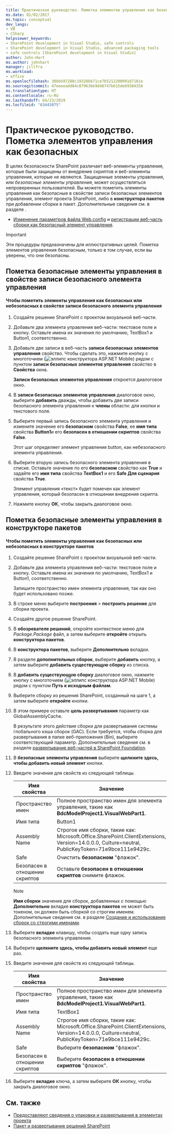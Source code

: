 ```yaml
---
title: Практическое руководство. Пометка элементов управления как безопасных элементов управления | Документация Майкрософт
ms.date: 02/02/2017
ms.topic: conceptual
dev_langs:
- VB
- CSharp
helpviewer_keywords:
- SharePoint development in Visual Studio, safe controls
- SharePoint development in Visual Studio, advanced packaging tools
- safe controls [SharePoint development in Visual Studio]
author: John-Hart
ms.author: johnhart
manager: jillfra
ms.workload:
- office
ms.openlocfilehash: 30bb597288c19328bb71ce7b5212200991d7181e
ms.sourcegitcommit: 47eeeeadd84c879636e9d48747b615de69384356
ms.translationtype: HT
ms.contentlocale: ru-RU
ms.lasthandoff: 04/23/2019
ms.locfileid: "63443075"
---
```

# <a name="how-to-mark-controls-as-safe-controls"></a>Практическое руководство. Пометка элементов управления как безопасных
  В целях безопасности SharePoint различает веб-элементы управления, которые были защищены от внедрение скриптов и веб-элементы управления, которые не являются. Защищенные элементы управления, или *безопасные элементы управления*, может осуществляться непроверенных пользователей. Вы можете пометить элементы управления как безопасные в свойстве записи безопасных элементов управления, элемент проекта SharePoint, либо в **конструктора пакетов** при добавлении сборки в пакет. Дополнительные сведения см. в разделе .

- [Изменение параметров файла Web.config](http://go.microsoft.com/fwlink/?LinkId=178965) и [регистрации веб-часть сборки как безопасный элемент управления](http://go.microsoft.com/fwlink/?LinkId=171013).

> [!IMPORTANT]
> Эти процедуры предназначены для иллюстративных целей. Пометка элементов управления безопасным, только в том случае, если вы уверены, что они безопасны.

## <a name="marking-safe-controls-in-the-safe-control-entries-property"></a>Пометка безопасные элементы управления в свойстве записи безопасного элемента управления

#### <a name="to-mark-controls-as-safe-or-unsafe-in-the-safe-control-entries-property"></a>Чтобы пометить элементы управления как безопасных или небезопасных в свойстве записи безопасного элемента управления

1. Создайте решение SharePoint с проектом визуальной веб-части.

2. Добавьте два элемента управления веб-части: текстовое поле и кнопку. Оставьте имена их значения по умолчанию, TextBox1 и Button1, соответственно.

3. Добавьте две записи в веб-часть **записи безопасных элементов управления** свойство. Чтобы сделать это, нажмите кнопку с многоточием (![эллипс конструктора ASP.NET Mobile](../sharepoint/media/mwellipsis.gif "эллипс конструктора ASP.NET Mobile")) рядом с пунктом **записи безопасных элементов управления** свойство в  **Свойства** окна.

     **Записи безопасных элементов управления** откроется диалоговое окно.

4. В **записи безопасных элементов управления** диалоговое окно, выберите **добавить** дважды, чтобы добавить две записи безопасного элемента управления к **члены** области: для кнопки и текстового поля.

5. Выберите первый запись безопасного элемента управления и измените значение его **безопасном** свойства **False**, ее **имя типа** свойства **Button1**и его **безопасен в отношении скриптов** свойства **False**.

     Этот шаг определяет элемент управления button, как небезопасного элемента управления.

6. Выберите вторую запись безопасного элемента управления в списке. Оставьте значение по его **безопасном** свойство как **True** и задайте его **имя типа** свойства **TextBox1** и его **Safe Для сценария** свойства **True**.

     Элемент управления «текст» будет помечен как элемент управления, который безопасен в отношении внедрения скрипта.

7. Нажмите кнопку **ОК**, чтобы закрыть диалоговое окно.

## <a name="marking-safe-controls-in-the-package-designer"></a>Пометка безопасные элементы управления в конструкторе пакетов

#### <a name="to-mark-controls-as-safe-or-unsafe-in-the-package-designer"></a>Чтобы пометить элементы управления как безопасных или небезопасных в конструкторе пакетов

1. Создайте решение SharePoint с проектом визуальной веб-части.

2. Добавьте два элемента управления веб-части: текстовое поле и кнопку. Оставьте имена их значения по умолчанию, TextBox1 и Button1, соответственно.

     Запишите пространство имен элемента управления, так как оно будет использовано позже.

3. В строке меню выберите **построения** > **построить решение** для сборки проекта.

4. Создайте другое решение SharePoint.

5. В **обозревателе решений**, откройте контекстное меню для *Package.Package* файл, а затем выберите **откройте** открыть **конструктора пакетов**.

6. В **конструктора пакетов**, выберите **Дополнительно** вкладки.

7. В разделе **дополнительных сборок**, выберите **добавить** кнопку, а затем выберите **добавить существующую сборку** из списка.

8. В **добавить существующую сборку** диалоговое окно, нажмите кнопку с многоточием (![эллипс конструктора ASP.NET Mobile](../sharepoint/media/mwellipsis.gif "эллипс конструктора ASP.NET Mobile")) рядом с пунктом  **Путь к исходным файлам**.

9. Выберите сборку из решения SharePoint, созданный на шаге 1, а затем выберите **откройте** кнопки.

10. В этом примере оставьте **цель развертывания** параметр как GlobalAssemblyCache.

     В результате этого действия сборки для развертывания системы глобального кэша сборок (GAC). Если требуется, чтобы сборка для развертывания в папке веб-приложения (Bin), выберите соответствующий параметр. Дополнительные сведения см. в разделе [развертывание веб-частей в SharePoint Foundation](http://go.microsoft.com/fwlink/?LinkId=177509).

11. В **безопасные элементы управления** выберите **щелкните здесь, чтобы добавить новый элемент** кнопки.

12. Введите значения для свойств из следующей таблицы.

    |Имя свойства|Значение|
    |-------------------|-----------|
    |Пространство имен|Полное пространство имен для элемента управления, такие как **BdcModelProject1.VisualWebPart1**.|
    |Имя типа|Button1|
    |Assembly Name|Строгое имя сборки, такие как: Microsoft.Office.SharePoint.ClientExtensions, Version=14.0.0.0, Culture=neutral, PublicKeyToken=71e9bce111e9429c.|
    |Safe|Очистить **безопасном** "флажок".|
    |Безопасен в отношении скриптов|Оставьте **безопасен в отношении скриптов** снимите флажок.|

    > [!NOTE]
    > **Имя сборки** значение для сборок, добавленных с помощью **Дополнительно** вкладке **конструктора пакетов** не может быть токеном, он должен быть сборкой со строгим именем. Дополнительные сведения см. в разделе [Создание и использование сборок со строгими именами](http://go.microsoft.com/fwlink/?LinkId=177513).

13. Выберите **вкладке** клавишу, чтобы создать еще одну запись безопасного элемента управления.

14. Выберите **щелкните здесь, чтобы добавить новый элемент** еще раз.

15. Введите значения для свойств из следующей таблицы.

    |Имя свойства|Значение|
    |-------------------|-----------|
    |Пространство имен|Полное пространство имен для элемента управления, такие как **BdcModelProject1.VisualWebPart1**.|
    |Имя типа|TextBox1|
    |Assembly Name|Строгое имя сборки, такие как: Microsoft.Office.SharePoint.ClientExtensions, Version=14.0.0.0, Culture=neutral, PublicKeyToken=71e9bce111e9429c.|
    |Safe|Выберите **безопасном** "флажок".|
    |Безопасен в отношении скриптов|Выберите **безопасен в отношении скриптов** "флажок".|

16. Выберите **вкладке** ключа, а затем выберите **ОК** кнопку, чтобы закрыть диалоговое окно.

## <a name="see-also"></a>См. также
- [Предоставляют сведения о упаковки и развертывания в элементах проекта](../sharepoint/providing-packaging-and-deployment-information-in-project-items.md)
- [Пакет и развертывание решений SharePoint](../sharepoint/packaging-and-deploying-sharepoint-solutions.md)
